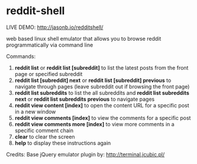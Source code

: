 # reddit-shell

LIVE DEMO: http://jasonb.io/redditshell/

web based linux shell emulator that allows you to browse reddit programmatically via command line

Commands:

1. **reddit list** or **reddit list [subreddit]** to list the latest posts from the front page or specified subreddit
2. **reddit list [subreddit] next** or **reddit list [subreddit] previous** to navigate through pages (leave subreddit out if browsing the front page)
3. **reddit list subreddits** to list the all subreddits and **reddit list subreddits next** or **reddit list subreddits previous** to navigate pages
4. **reddit view content [index]** to open the content URL for a specific post in a new window
5. **reddit view comments [index]** to view the comments for a specific post
6. **reddit view comments more [index]** to view more comments in a specific comment chain
7. **clear** to clear the screen
8. **help** to display these instructions again

Credits: Base jQuery emulator plugin by: http://terminal.jcubic.pl/

